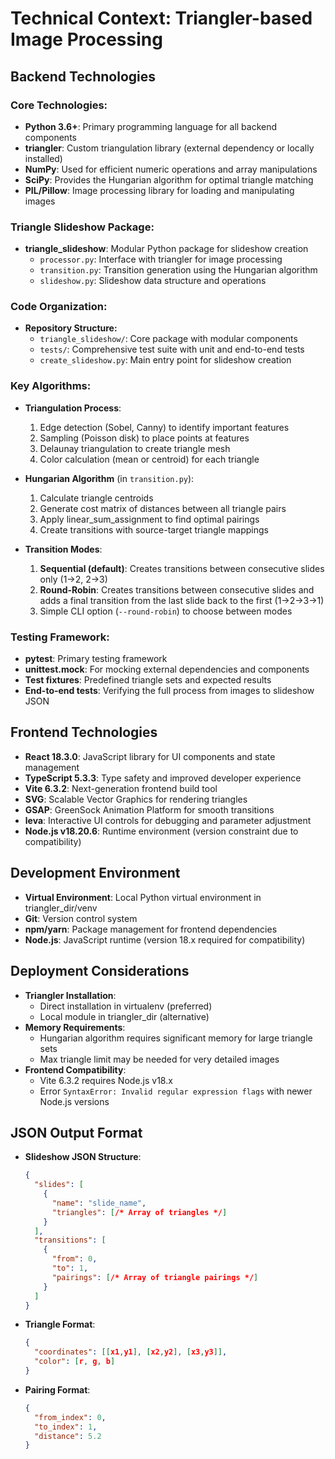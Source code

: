 # Technical Context: Triangler-based Image Processing

## Backend Technologies

### Core Technologies:

*   **Python 3.6+**: Primary programming language for all backend components
*   **triangler**: Custom triangulation library (external dependency or locally installed)
*   **NumPy**: Used for efficient numeric operations and array manipulations
*   **SciPy**: Provides the Hungarian algorithm for optimal triangle matching
*   **PIL/Pillow**: Image processing library for loading and manipulating images

### Triangle Slideshow Package:

*   **triangle_slideshow**: Modular Python package for slideshow creation
    * `processor.py`: Interface with triangler for image processing
    * `transition.py`: Transition generation using the Hungarian algorithm
    * `slideshow.py`: Slideshow data structure and operations

### Code Organization:

*   **Repository Structure:**
    * `triangle_slideshow/`: Core package with modular components
    * `tests/`: Comprehensive test suite with unit and end-to-end tests
    * `create_slideshow.py`: Main entry point for slideshow creation

### Key Algorithms:

*   **Triangulation Process**:
    1. Edge detection (Sobel, Canny) to identify important features
    2. Sampling (Poisson disk) to place points at features
    3. Delaunay triangulation to create triangle mesh
    4. Color calculation (mean or centroid) for each triangle
    
*   **Hungarian Algorithm** (in `transition.py`):
    1. Calculate triangle centroids
    2. Generate cost matrix of distances between all triangle pairs
    3. Apply linear_sum_assignment to find optimal pairings
    4. Create transitions with source-target triangle mappings
    
*   **Transition Modes**:
    1. **Sequential (default)**: Creates transitions between consecutive slides only (1→2, 2→3)
    2. **Round-Robin**: Creates transitions between consecutive slides and adds a final transition from the last slide back to the first (1→2→3→1)
    3. Simple CLI option (`--round-robin`) to choose between modes

### Testing Framework:

*   **pytest**: Primary testing framework
*   **unittest.mock**: For mocking external dependencies and components
*   **Test fixtures**: Predefined triangle sets and expected results
*   **End-to-end tests**: Verifying the full process from images to slideshow JSON

## Frontend Technologies

*   **React 18.3.0**: JavaScript library for UI components and state management
*   **TypeScript 5.3.3**: Type safety and improved developer experience
*   **Vite 6.3.2**: Next-generation frontend build tool
*   **SVG**: Scalable Vector Graphics for rendering triangles
*   **GSAP**: GreenSock Animation Platform for smooth transitions
*   **leva**: Interactive UI controls for debugging and parameter adjustment
*   **Node.js v18.20.6**: Runtime environment (version constraint due to compatibility)

## Development Environment

*   **Virtual Environment**: Local Python virtual environment in triangler_dir/venv
*   **Git**: Version control system
*   **npm/yarn**: Package management for frontend dependencies
*   **Node.js**: JavaScript runtime (version 18.x required for compatibility)

## Deployment Considerations

*   **Triangler Installation**: 
    * Direct installation in virtualenv (preferred)
    * Local module in triangler_dir (alternative)
*   **Memory Requirements**: 
    * Hungarian algorithm requires significant memory for large triangle sets
    * Max triangle limit may be needed for very detailed images
*   **Frontend Compatibility**:
    * Vite 6.3.2 requires Node.js v18.x
    * Error `SyntaxError: Invalid regular expression flags` with newer Node.js versions

## JSON Output Format

*   **Slideshow JSON Structure**:
    ```json
    {
      "slides": [
        {
          "name": "slide_name",
          "triangles": [/* Array of triangles */]
        }
      ],
      "transitions": [
        {
          "from": 0,
          "to": 1,
          "pairings": [/* Array of triangle pairings */]
        }
      ]
    }
    ```

*   **Triangle Format**:
    ```json
    {
      "coordinates": [[x1,y1], [x2,y2], [x3,y3]],
      "color": [r, g, b]
    }
    ```

*   **Pairing Format**:
    ```json
    {
      "from_index": 0,
      "to_index": 1,
      "distance": 5.2
    }
    ``` 